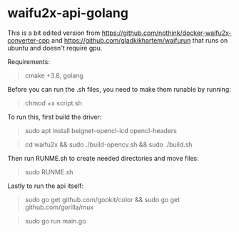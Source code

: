 # waifu2x-api-golang
This is a bit edited version from https://github.com/nothink/docker-waifu2x-converter-cpp and https://github.com/gladkikhartem/waifurun that runs on ubuntu and doesn't require gpu.

Requirements:

> cmake +3.8,
> golang

Before you can run the .sh files, you need to make them runable by running:

> chmod +x script.sh

To run this, first build the driver:
> sudo apt install beignet-opencl-icd opencl-headers 

> cd waifu2x && sudo ./build-opencv.sh && sudo ./build.sh

Then run RUNME.sh to create needed directories and move files:
> sudo RUNME.sh

Lastly to run the api itself:
> sudo go get github.com/gookit/color && sudo go get github.com/gorilla/mux

> sudo go run main.go
